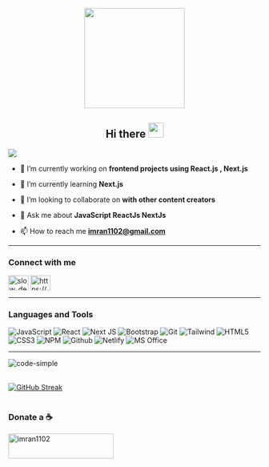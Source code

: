 
<p align="center"> 
 <img src="https://media.giphy.com/media/v1.Y2lkPTc5MGI3NjExMzg1MjVkM2FkOGM4YzEyNmVlOGJlYWIxZTQ0YzA3NmNmNzlmYTJjZCZlcD12MV9pbnRlcm5hbF9naWZzX2dpZklkJmN0PXM/M9gbBd9nbDrOTu1Mqx/giphy.gif" width="200px" height="200px"/>

</p>

<h2 align="center">Hi there <img src="https://raw.githubusercontent.com/MartinHeinz/MartinHeinz/master/wave.gif" width="30px"></h2>

![](https://readme-typing-svg.herokuapp.com?font=Sriracha&color=4901AF&lines=I'm+a+Front+-end+Developer)


- 🔭 I’m currently working on **frontend projects using React.js , Next.js**

- 🌱 I’m currently learning **Next.js**

- 👯 I’m looking to collaborate on **with other content creators**

- 💬 Ask me about **JavaScript ReactJs NextJs**

- 📫 How to reach me **imran1102@gmail.com**

---

<h3 align="left">Connect with me</h3>
<p align="left">
<a href="https://twitter.com/SolutionPoint_" target="_blank"><img align="center" src="https://raw.githubusercontent.com/rahuldkjain/github-profile-readme-generator/master/src/images/icons/Social/twitter.svg" alt="slow_developer" height="30" width="40" /></a>
<a href="https://www.linkedin.com/in/solution-point/" target="_blank"><img align="center" src="https://raw.githubusercontent.com/rahuldkjain/github-profile-readme-generator/master/src/images/icons/Social/linked-in-alt.svg" alt="https://www.linkedin.com/in/solution-point/" height="30" width="40" /></a>
</p>

---

<h3 align="left">Languages and Tools</h3>

![JavaScript](https://img.shields.io/badge/JavaScript-F7DF1E?style=for-the-badge&logo=javascript&logoColor=black)
![React](https://img.shields.io/badge/react-%2320232a.svg?style=for-the-badge&logo=react&logoColor=%2361DAFB)
![Next JS](https://img.shields.io/badge/Next-black?style=for-the-badge&logo=next.js&logoColor=white)
![Bootstrap](https://img.shields.io/badge/Bootstrap-563D7C?style=for-the-badge&logo=bootstrap&logoColor=white)
![Git](https://img.shields.io/badge/-Git-F05032?style=for-the-badge&logo=git&logoColor=white)
![Tailwind](https://img.shields.io/badge/Tailwind_CSS-38B2AC?style=for-the-badge&logo=tailwind-css&logoColor=white)
![HTML5](https://img.shields.io/badge/HTML5-E34F26?style=for-the-badge&logo=html5&logoColor=white)
![CSS3](https://img.shields.io/badge/CSS3-1572B6?style=for-the-badge&logo=css3&logoColor=white)
![NPM](https://img.shields.io/badge/-npm-CB3837?style=for-the-badge&logo=npm&logoColor=white)
![Github](https://img.shields.io/badge/GitHub-100000?style=for-the-badge&logo=github&logoColor=white)
![Netlify](https://img.shields.io/badge/Netlify-00C7B7?style=for-the-badge&logo=netlify&logoColor=white)
![MS Office](https://img.shields.io/badge/Microsoft_Office-D83B01?style=for-the-badge&logo=microsoft-office&logoColor=white)
  
  ---

<p><img align="left" src="https://github-readme-stats.vercel.app/api/top-langs?username=code-simple&&show_icons=true&title_color=ffffff&icon_color=bb2acf&text_color=daf7dc&bg_color=151515" alt="code-simple" /></p>

<br/>
<br/>

[![GitHub Streak](http://github-readme-streak-stats.herokuapp.com?user=code-simple&theme=vision-friendly-dark)](https://git.io/streak-stats)
<br>
<br>
<h3 align="left">Donate a ☕</h3>
<p><a href="https://www.buymeacoffee.com/code.simple"> <img align="left" src="https://cdn.buymeacoffee.com/buttons/v2/default-yellow.png" height="50" width="210" alt="imran1102" /></a></p>
